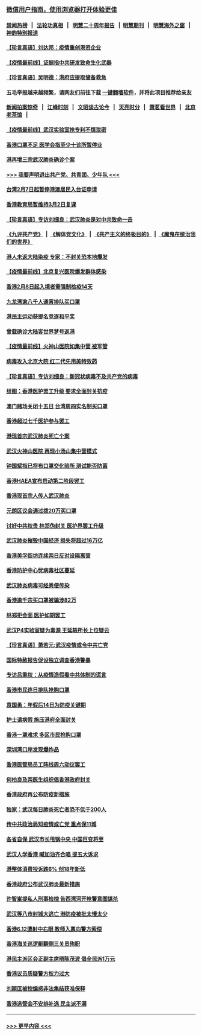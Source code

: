 ### [微信用户指南，使用浏览器打开体验更佳](https://github.com/gfw-breaker/banned-news1/blob/master/indexes/wechat-guide.md?t=0)
#### [禁闻热榜](热点新闻.md?t=0)  &nbsp;&nbsp;|&nbsp;&nbsp; [法轮功真相](https://github.com/gfw-breaker/truth/blob/master/README.md?t=0) &nbsp;&nbsp;|&nbsp;&nbsp; [明慧二十周年报告](https://github.com/gfw-breaker/mh-reports/blob/master/README.md?t=0) &nbsp;&nbsp;|&nbsp;&nbsp;[明慧期刊](https://github.com/gfw-breaker/mh-qikan) &nbsp;&nbsp;|&nbsp;&nbsp; [明慧海外之窗](https://github.com/gfw-breaker/mh-news/blob/master/README.md?t=0) &nbsp;&nbsp;|&nbsp;&nbsp; [神韵特别报道](https://github.com/gfw-breaker/mh-news/blob/master/shenyun.md?t=0)
#### [【珍言真语】刘达邦：疫情重创港资企业](../pages/nsc415/n11854274.md?t=02091955) 
#### [【疫情最前线】证据指中共研发致命生化武器](../pages/nsc415/n11853087.md?t=02091955) 
#### [【珍言真语】吴明德：港府应提取储备救急](../pages/nsc415/n11852734.md?t=02091955) 
#### 五毛举报越来越频繁，请网友们前往下载 [一键翻墙软件](https://github.com/gfw-breaker/ssr-accounts)，并将此项目推荐给亲友
#### [新闻拍案惊奇](https://github.com/gfw-breaker/banned-news1/blob/master/pages/link4.md) &nbsp;&nbsp;|&nbsp;&nbsp; [江峰时刻](https://github.com/gfw-breaker/banned-news1/blob/master/pages/link4.md) &nbsp;&nbsp;|&nbsp;&nbsp; [文昭谈古论今](https://github.com/gfw-breaker/banned-news1/blob/master/pages/link4.md) &nbsp;&nbsp;|&nbsp;&nbsp; [天亮时分](https://github.com/gfw-breaker/banned-news1/blob/master/pages/link4.md) &nbsp;&nbsp;|&nbsp;&nbsp; [萧茗看世界](https://github.com/gfw-breaker/banned-news1/blob/master/pages/link4.md) &nbsp;&nbsp;|&nbsp;&nbsp; [北京老茶馆](https://github.com/gfw-breaker/banned-news1/blob/master/pages/link4.md) &nbsp;&nbsp;|&nbsp;&nbsp; 
#### [【疫情最前线】武汉实验室抢专利不慎泄密](../pages/nsc415/n11850310.md?t=02091955) 
#### [香港口罩不足 医学会指至少十诊所暂停业](../pages/nsc415/n11850301.md?t=02091955) 
#### [港再增三宗武汉肺炎确诊个案](../pages/nsc415/n11850328.md?t=02091955) 
#### [>>> 我要声明退出共产党、共青团、少年队 <<<](https://github.com/begood0513/goodnews/blob/master/quit/letter.md) 
#### [台湾2月7日起暂停港澳居民入台证申请](../pages/nsc415/n11850304.md?t=02091955) 
#### [香港教育局暂维持3月2日复课](../pages/nsc415/n11850260.md?t=02091955) 
#### [【珍言真语】专访刘细良：武汉肺炎是对中共致命一击](../pages/nsc415/n11849934.md?t=02091955) 
#### [《九评共产党》](https://github.com/begood0513/9ping.md/blob/master/README.md) &nbsp;|&nbsp; [《解体党文化》](../../../../jtdwh.md/blob/master/README.md)  &nbsp;|&nbsp; [《共产主义的终极目的》](../../../../gczydzjmd.md/blob/master/README.md) &nbsp;|&nbsp; [《魔鬼在统治我们的世界》](../../../../mgztzwmdsj.md/blob/master/README.md) 
#### [港人未返大陆染疫 专家：不封关恐本地爆发](../pages/nsc415/n11848021.md?t=02091955) 
#### [【疫情最前线】北京复兴医院爆发群体感染](../pages/nsc415/n11847626.md?t=02091955) 
#### [香港2月8日起入境者需强制检疫14天](../pages/nsc415/n11847658.md?t=02091955) 
#### [九龙湾逾八千人通宵排队买口罩](../pages/nsc415/n11847647.md?t=02091955) 
#### [港民主运动获提名竞逐和平奖](../pages/nsc415/n11847633.md?t=02091955) 
#### [曾载确诊大陆客世界梦号返港](../pages/nsc415/n11847608.md?t=02091955) 
#### [【疫情最前线】火神山医院如集中营 被军管](../pages/nsc415/n11847524.md?t=02091955) 
#### [病毒攻入北京大院 红二代先用美特效药](../pages/nsc415/n11847427.md?t=02091955) 
#### [【珍言真语】专访刘细良：新冠状病毒不及共产党的病毒](../pages/nsc415/n11847164.md?t=02091955) 
#### [组图：香港医护罢工升级 要求全面封关抗疫](../pages/nsc415/n11844107.md?t=02091955) 
#### [澳门赌场关闭十五日 台湾周四实名制买口罩](../pages/nsc415/n11845083.md?t=02091955) 
#### [香港超过七千医护参与罢工](../pages/nsc415/n11845051.md?t=02091955) 
#### [港现首宗武汉肺炎死亡个案](../pages/nsc415/n11844998.md?t=02091955) 
#### [武汉火神山医院 再现小汤山集中营模式](../pages/nsc415/n11844763.md?t=02091955) 
#### [钟国斌指已将布口罩交化验所 测试能否防菌](../pages/nsc415/n11842783.md?t=02091955) 
#### [香港HAEA宣布启动第二阶段罢工](../pages/nsc415/n11842723.md?t=02091955) 
#### [香港现首宗人传人武汉肺炎](../pages/nsc415/n11842766.md?t=02091955) 
#### [元朗区议会通过拨20万买口罩](../pages/nsc415/n11842754.md?t=02091955) 
#### [讨好中共权贵 林郑伪封关 医护界罢工升级](../pages/nsc415/n11842359.md?t=02091955) 
#### [武汉肺炎摧毁中国经济 损失将超过16万亿](../pages/nsc415/n11839723.md?t=02091955) 
#### [香港美孚街坊连续两日反对设隔离营](../pages/nsc415/n11839962.md?t=02091955) 
#### [香港防护中心忧病毒社区蔓延](../pages/nsc415/n11839933.md?t=02091955) 
#### [武汉肺炎病毒可经粪便传染](../pages/nsc415/n11839939.md?t=02091955) 
#### [香港逾千宗买口罩被骗涉82万](../pages/nsc415/n11839914.md?t=02091955) 
#### [林郑拒会面 医护如期罢工](../pages/nsc415/n11839892.md?t=02091955) 
#### [武汉P4实验室疑为毒源 王延轶所长上位疑云](../pages/nsc415/n11835543.md?t=02091955) 
#### [【珍言真语】萧若元:武汉疫情或令中共亡党](../pages/nsc415/n11829394.md?t=02091955) 
#### [国际特赦报告促设独立调查香港警暴](../pages/nsc415/n11833845.md?t=02091955) 
#### [专访吕秉权：从疫情造假看中共体制的谎言](../pages/nsc415/n11833813.md?t=02091955) 
#### [香港市民连日排队抢购口罩](../pages/nsc415/n11833794.md?t=02091955) 
#### [袁国勇：年假后14日为防疫关键期](../pages/nsc415/n11831088.md?t=02091955) 
#### [护士请病假 施压港府全面封关](../pages/nsc415/n11831030.md?t=02091955) 
#### [香港一罩难求 多区市民抢购口罩](../pages/nsc415/n11831002.md?t=02091955) 
#### [深圳湾口岸发现爆炸品](../pages/nsc415/n11828802.md?t=02091955) 
#### [香港医管局员工阵线周六动议罢工](../pages/nsc415/n11828762.md?t=02091955) 
#### [何柏良及两医生组织倡香港政府封关](../pages/nsc415/n11828749.md?t=02091955) 
#### [香港政府再公布防疫新措施](../pages/nsc415/n11828716.md?t=02091955) 
#### [独家：武汉每日肺炎死亡者恐不低于200人](../pages/nsc415/n11828240.md?t=02091955) 
#### [传中共政治局知疫情或亡党 重点保11城](../pages/nsc415/n11828145.md?t=02091955) 
#### [各省自保 武汉市长甩锅中央 中国巨变将至](../pages/nsc415/n11828021.md?t=02091955) 
#### [武汉人学香港 喊加油齐合唱 提五大诉求](../pages/nsc415/n11827046.md?t=02091955) 
#### [港整体消费投诉跌6% 创18年新低](../pages/nsc415/n11817280.md?t=02091955) 
#### [香港政府公布武汉肺炎最新措施](../pages/nsc415/n11817152.md?t=02091955) 
#### [许智峯提私人刑事检控 告西湾河开枪警意图谋杀](../pages/nsc415/n11817132.md?t=02091955) 
#### [武汉等八市封城大逃亡 港防疫被批太慢太少](../pages/nsc415/n11817058.md?t=02091955) 
#### [香港6.12遭射中右眼 教师入禀向警方索偿](../pages/nsc415/n11814678.md?t=02091955) 
#### [香港海关巡逻艇翻侧三关员殉职](../pages/nsc415/n11814604.md?t=02091955) 
#### [港民主派区会正副主席晤陈茂波 倡全民派1万元](../pages/nsc415/n11814582.md?t=02091955) 
#### [香港议员质疑警方权力过大](../pages/nsc415/n11814560.md?t=02091955) 
#### [刘颕匡被控煽惑非法集结获准保释](../pages/nsc415/n11811727.md?t=02091955) 
#### [香港选管会不安排补选 民主派不满](../pages/nsc415/n11811691.md?t=02091955) 

----
#### [ >>> 更早内容 <<< ](../indexes/nsc415-earlier.md)
